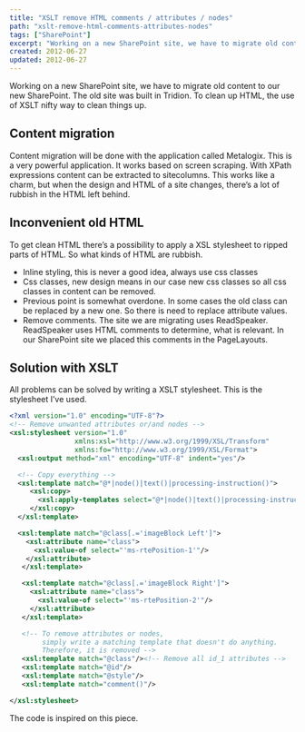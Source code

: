 ```yaml
---
title: "XSLT remove HTML comments / attributes / nodes"
path: "xslt-remove-html-comments-attributes-nodes"
tags: ["SharePoint"]
excerpt: "Working on a new SharePoint site, we have to migrate old content to our new SharePoint. The old site was built in Tridion. To clean up HTML, the use of XSLT nifty way to clean things up."
created: 2012-06-27
updated: 2012-06-27
---
```


Working on a new SharePoint site, we have to migrate old content to our new SharePoint. The old site was built in Tridion. To clean up HTML, the use of XSLT nifty way to clean things up.

## Content migration

Content migration will be done with the application called Metalogix. This is a very powerful application. It works based on screen scraping. With XPath expressions content can be extracted to sitecolumns. This works like a charm, but when the design and HTML of a site changes, there’s a lot of rubbish in the HTML left behind.


## Inconvenient old HTML

To get clean HTML there’s a possibility to apply a XSL stylesheet to ripped parts of HTML. So what kinds of HTML are rubbish.

* Inline styling, this is never a good idea, always use css classes
* Css classes, new design means in our case new css classes so all css classes in content can be removed.
* Previous point is somewhat overdone. In some cases the old class can be replaced by a new one. So there is need to replace attribute values.
* Remove comments. The site we are migrating uses ReadSpeaker. ReadSpeaker uses HTML comments to determine, what is relevant. In our SharePoint site we placed this comments in the PageLayouts.

## Solution with XSLT

All problems can be solved by writing a XSLT stylesheet. This is the stylesheet I’ve used.

```xml
<?xml version="1.0" encoding="UTF-8"?>
<!-- Remove unwanted attributes or/and nodes -->
<xsl:stylesheet version="1.0" 
                xmlns:xsl="http://www.w3.org/1999/XSL/Transform"
                xmlns:fo="http://www.w3.org/1999/XSL/Format">
  <xsl:output method="xml" encoding="UTF-8" indent="yes"/>

  <!-- Copy everything -->
  <xsl:template match="@*|node()|text()|processing-instruction()">
     <xsl:copy>
       <xsl:apply-templates select="@*|node()|text()|processing-instruction()"/>
     </xsl:copy>
  </xsl:template>

  <xsl:template match="@class[.='imageBlock Left']">
    <xsl:attribute name="class">
      <xsl:value-of select="'ms-rtePosition-1'"/>
    </xsl:attribute>
   </xsl:template>

   <xsl:template match="@class[.='imageBlock Right']">                
     <xsl:attribute name="class">
       <xsl:value-of select="'ms-rtePosition-2'"/>
     </xsl:attribute>
   </xsl:template>

   <!-- To remove attributes or nodes, 
        simply write a matching template that doesn't do anything. 
        Therefore, it is removed -->
   <xsl:template match="@class"/><!-- Remove all id_1 attributes -->
   <xsl:template match="@id"/>
   <xsl:template match="@style"/>
   <xsl:template match="comment()"/>    

</xsl:stylesheet>
```

The code is inspired on this piece.